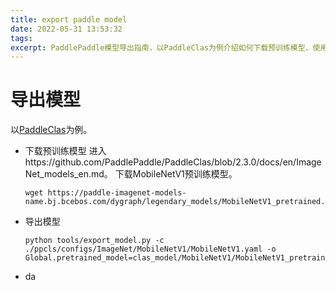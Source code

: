 ```yaml
---
title: export paddle model
date: 2022-05-31 13:53:32
tags:
excerpt: PaddlePaddle模型导出指南，以PaddleClas为例介绍如何下载预训练模型、使用export_model.py脚本导出模型，以及模型部署相关技术。
---
```


# 导出模型
以[PaddleClas](https://github.com/PaddlePaddle/PaddleClas)为例。

- 下载预训练模型
  进入https://github.com/PaddlePaddle/PaddleClas/blob/2.3.0/docs/en/ImageNet_models_en.md。
  下载MobileNetV1预训练模型。
  ```
  wget https://paddle-imagenet-models-name.bj.bcebos.com/dygraph/legendary_models/MobileNetV1_pretrained.pdparams
  ```
- 导出模型
  ```
  python tools/export_model.py -c ./ppcls/configs/ImageNet/MobileNetV1/MobileNetV1.yaml -o Global.pretrained_model=clas_model/MobileNetV1/MobileNetV1_pretrained
  ```
- da